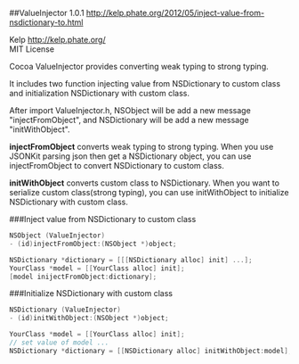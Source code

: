 ##ValueInjector 1.0.1
http://kelp.phate.org/2012/05/inject-value-from-nsdictionary-to.html

Kelp http://kelp.phate.org/ <br/>
MIT License


Cocoa ValueInjector provides converting weak typing to strong typing.

It includes two function injecting value from NSDictionary to custom class and initialization NSDictionary with custom class.

After import ValueInjector.h, NSObject will be add a new message "injectFromObject", and NSDictionary will be add a new message "initWithObject".

**injectFromObject** converts weak typing to strong typing. When you use JSONKit parsing json then get a NSDictionary object, you can use injectFromObject to convert NSDictionary to custom class.

**initWithObject** converts custom class to NSDictionary. When you want to serialize custom class(strong typing), you can use initWithObject to initialize NSDictionary with custom class.


###Inject value from NSDictionary to custom class

```objective-c
NSObject (ValueInjector)
- (id)injectFromObject:(NSObject *)object;
```
```objective-c
NSDictionary *dictionary = [[[NSDictionary alloc] init] ...];
YourClass *model = [[YourClass alloc] init];
[model inijectFromObject:dictionary];
```


###Initialize NSDictionary with custom class

```objective-c
NSDictionary (ValueInjector)
- (id)initWithObject:(NSObject *)object;
```
```objective-c
YourClass *model = [[YourClass alloc] init];
// set value of model ...
NSDictionary *dictionary = [[NSDictionary alloc] initWithObject:model];
```